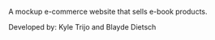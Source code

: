 A mockup e-commerce website that sells e-book products.

Developed by: Kyle Trijo and Blayde Dietsch  
